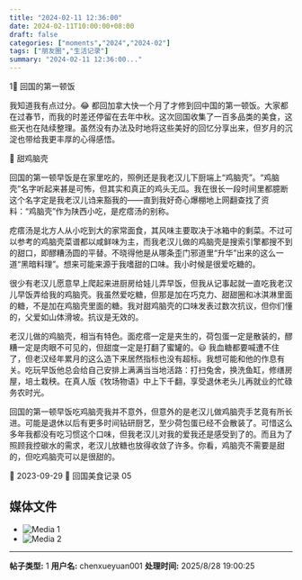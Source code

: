 ```yaml
---
title: "2024-02-11 12:36:00"
date: 2024-02-11T10:00:00+08:00
draft: false
categories: ["moments","2024","2024-02"]
tags: ["朋友圈","生活记录"]
summary: "2024-02-11 12:36:00..."
---
```


1⃣️ 回国的第一顿饭

我知道我有点过分。😂 都回加拿大快一个月了才修到回中国的第一顿饭。大家都在过春节，而我的时差还停留在去年中秋。这次回国收集了一百多品类的美食，这些天也在陆续整理。虽然没有办法及时地将这些美好的回忆分享出来，但岁月的沉淀也带给我更丰厚的心得感悟。

🐔 甜鸡脑壳

回国的第一顿早饭是在家里吃的，照例还是我老汉儿下厨端上“鸡脑壳”。“鸡脑壳”名字听起来甚是可怖，但其实和真正的鸡头无瓜。我在很长一段时间里都臆断这个名字定是我老汉儿诌来豁我的——直到我好奇心爆棚地上网翻查找了资料：“鸡脑壳”作为陕西小吃，是疙瘩汤的别称。

疙瘩汤是北方人从小吃到大的家常面食，其风味主要取决于冰箱中的剩菜。不过可以参考的鸡脑壳菜谱都以咸鲜味为主，而我老汉儿做的鸡脑壳是搜索引擎都搜不到的甜口，即醪糟汤圆的平替。不晓得他是从哪条歪门邪道里“升华”出来的这么一道“黑暗料理”。想来可能来源于我嗜甜的口味。我小时候是很爱吃糖的。

很少有老汉儿愿意早上爬起来进厨房给娃儿弄早饭，但我从记事起就一直吃我老汉儿早饭弄给我的鸡脑壳。我虽然爱吃糖，但那是加在巧克力、甜甜圈和冰淇淋里面的糖，不是加在鸡脑壳里面的糖。我对甜鸡脑壳的口味发表过数次抗议，但你们懂的，父爱如山体滑坡。抗议是无效的。

老汉儿做的鸡脑壳，相当有特色。面疙瘩一定是夹生的，荷包蛋一定是散装的，醪糟一定是肉眼不可见的，但甜度一定是打翻了蜜罐的。😃 我血糖都要喊遭不住了，但老汉经年累月的这么造下来居然指标也没有超标。我想可能和他的作息有关。吃玩早饭他总会给自己安排上满满当当地活路：打扫兔舍，换洗鱼缸，修缮房屋，培土栽秧。在真人版《牧场物语》中上下千翻，享受退休老头儿再就业的忙碌务农时光。

回国的第一顿早饭吃鸡脑壳我并不意外，但意外的是老汉儿做鸡脑壳手艺竟有所长进。可能是退休以后有更多时间钻研厨艺，至少荷包蛋已经不会散装了。可惜这么多年我都没有吃习惯这个口味，但我老汉儿对我的爱我还是感受到了的。而且为了照顾我控碳水的需求，老汉儿放糖也放得收敛了许多。你看，鸡脑壳不需要是甜的，但吃鸡脑壳可以是很甜的。

📆 2023-09-29
📝 回国美食记录 05

## 媒体文件

- ![Media 1](/Moments/photos/2024-02-11/202402111236000.jpg)
- ![Media 2](/Moments/photos/2024-02-11/202402111236001.jpg)

---

**帖子类型:** 1
**用户名:** chenxueyuan001
**处理时间:** 2025/8/28 19:00:25